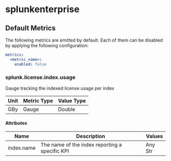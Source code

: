 [comment]: <> (Code generated by mdatagen. DO NOT EDIT.)

# splunkenterprise

## Default Metrics

The following metrics are emitted by default. Each of them can be disabled by applying the following configuration:

```yaml
metrics:
  <metric_name>:
    enabled: false
```

### splunk.license.index.usage

Gauge tracking the indexed license usage per index

| Unit | Metric Type | Value Type |
| ---- | ----------- | ---------- |
| GBy | Gauge | Double |

#### Attributes

| Name | Description | Values |
| ---- | ----------- | ------ |
| index.name | The name of the index reporting a specific KPI | Any Str |
